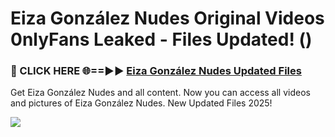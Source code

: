# Eiza González Nudes Original Videos 0nlyFans Leaked - Files Updated! ()

<h3>🔴 CLICK HERE 🌐==►► <a href="https://tinyurl.com/2p9ay9w9" rel="nofollow">Eiza González Nudes Updated Files</a></h3>

Get Eiza González Nudes and all content. Now you can access all videos and pictures of Eiza González Nudes. New Updated Files 2025!

[![](https://i.imgur.com/KQgVmj3.gif)](https://tinyurl.com/2p9ay9w9)
